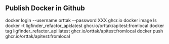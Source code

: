 ## Publish Docker in Github

docker login --username orttak --password XXX ghcr.io
docker image ls
docker -t ligfinder_refactor_api:latest ghcr.io/orttak/apitest:fromlocal
docker tag ligfinder_refactor_api:latest ghcr.io/orttak/apitest:fromlocal
docker push ghcr.io/orttak/apitest:fromlocal
